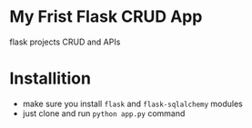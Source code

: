 # My Frist Flask CRUD App
flask projects CRUD and APIs

# Installition
- make sure you install `flask` and `flask-sqlalchemy` modules
- just clone and run `python app.py` command